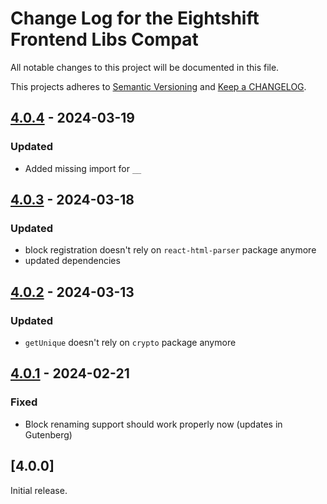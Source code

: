
# Change Log for the Eightshift Frontend Libs Compat
All notable changes to this project will be documented in this file.

This projects adheres to [Semantic Versioning](https://semver.org/) and [Keep a CHANGELOG](https://keepachangelog.com/).

## [4.0.4] - 2024-03-19

### Updated
- Added missing import for `__`

## [4.0.3] - 2024-03-18

### Updated
- block registration doesn't rely on `react-html-parser` package anymore
- updated dependencies

## [4.0.2] - 2024-03-13

### Updated
- `getUnique` doesn't rely on `crypto` package anymore

## [4.0.1] - 2024-02-21

### Fixed
- Block renaming support should work properly now (updates in Gutenberg)

## [4.0.0]

Initial release.

[Unreleased]: https://github.com/infinum/eightshift-frontend-libs-compat/compare/master...HEAD

[4.0.4]: https://github.com/infinum/eightshift-frontend-libs-compat/compare/4.0.3...4.0.4
[4.0.3]: https://github.com/infinum/eightshift-frontend-libs-compat/compare/4.0.2...4.0.3
[4.0.2]: https://github.com/infinum/eightshift-frontend-libs-compat/compare/4.0.1...4.0.2
[4.0.1]: https://github.com/infinum/eightshift-frontend-libs-compat/compare/4.0.0...4.0.1
